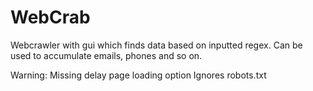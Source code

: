 # WebCrab

Webcrawler with gui which finds data based on inputted regex. 
Can be used to accumulate emails, phones and so on.

Warning: Missing delay page loading option 
         Ignores robots.txt
